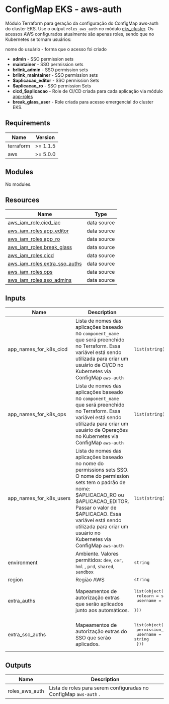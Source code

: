 # ConfigMap EKS - aws-auth

Módulo Terraform para geração da configuração do ConfigMap aws-auth do cluster EKS. Use o output `roles_aws_auth` no módulo [eks_cluster](https://gitlab.com/anbima/cloud/aws/iac/module/eks-cluster). Os acessos AWS configurados atualmente são apenas roles, sendo que no Kubernetes se tornam usuários:

nome do usuário - forma que o acesso foi criado

- **admin** - SSO permission sets
- **maintainer** - SSO permission sets
- **brlink_admin** - SSO permission sets
- **brlink_maintainer** - SSO permission sets
- **$aplicacao_editor** - SSO permission Sets
- **$aplicacao_ro** - SSO permission Sets
- **cicd_$aplicacao** - Role de CI/CD criada para cada aplicação via módulo [app-roles](https://gitlab.com/anbima/cloud/aws/iac/module/app-roles)
- **break_glass_user** - Role criada para acesso emergencial do cluster EKS.

<!-- BEGIN_TF_DOCS -->
## Requirements

| Name | Version |
|------|---------|
| terraform | >= 1.1.5 |
| aws | >= 5.0.0 |

## Modules

No modules.

## Resources

| Name | Type |
|------|------|
| [aws_iam_role.cicd_iac](https://registry.terraform.io/providers/hashicorp/aws/latest/docs/data-sources/iam_role) | data source |
| [aws_iam_roles.app_editor](https://registry.terraform.io/providers/hashicorp/aws/latest/docs/data-sources/iam_roles) | data source |
| [aws_iam_roles.app_ro](https://registry.terraform.io/providers/hashicorp/aws/latest/docs/data-sources/iam_roles) | data source |
| [aws_iam_roles.break_glass](https://registry.terraform.io/providers/hashicorp/aws/latest/docs/data-sources/iam_roles) | data source |
| [aws_iam_roles.cicd](https://registry.terraform.io/providers/hashicorp/aws/latest/docs/data-sources/iam_roles) | data source |
| [aws_iam_roles.extra_sso_auths](https://registry.terraform.io/providers/hashicorp/aws/latest/docs/data-sources/iam_roles) | data source |
| [aws_iam_roles.ops](https://registry.terraform.io/providers/hashicorp/aws/latest/docs/data-sources/iam_roles) | data source |
| [aws_iam_roles.sso_admins](https://registry.terraform.io/providers/hashicorp/aws/latest/docs/data-sources/iam_roles) | data source |

## Inputs

| Name | Description | Type | Default | Required |
|------|-------------|------|---------|:--------:|
| app\_names\_for\_k8s\_cicd | Lista de nomes das aplicações baseado no `component_name` que será preenchido no Terraform. Essa variável está sendo utilizada para criar um usuário de CI/CD no Kubernetes via ConfigMap `aws-auth` | `list(string)` | n/a | yes |
| app\_names\_for\_k8s\_ops | Lista de nomes das aplicações baseado no `component_name` que será preenchido no Terraform. Essa variável está sendo utilizada para criar um usuário de Operações no Kubernetes via ConfigMap `aws-auth` | `list(string)` | n/a | yes |
| app\_names\_for\_k8s\_users | Lista de nomes das aplicações baseado no nome do permissions sets SSO. O nome do permission sets tem o padrão de nome: $APLICACAO\_RO ou $APLICACAO\_EDITOR. Passar o valor de $APLICACAO. Essa variável está sendo utilizada para criar um usuário no Kubernetes via ConfigMap `aws-auth` | `list(string)` | n/a | yes |
| environment | Ambiente. Valores permitidos: `dev`, `cer`, `hml` , `prd`, `shared`, `sandbox` | `string` | n/a | yes |
| region | Região AWS | `string` | n/a | yes |
| extra\_auths | Mapeamentos de autorização extras que serão aplicados junto aos automáticos. | <pre>list(object({<br>    rolearn  = string<br>    username = string<br>  }))</pre> | `[]` | no |
| extra\_sso\_auths | Mapeamentos de autorização extras do SSO que serão aplicados. | <pre>list(object({<br>    permission_set_name = string<br>    username            = string<br>  }))</pre> | `[]` | no |

## Outputs

| Name | Description |
|------|-------------|
| roles\_aws\_auth | Lista de roles para serem configuradas no ConfigMap `aws-auth` . |
<!-- END_TF_DOCS -->